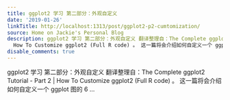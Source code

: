 ```yaml
---
title: ggplot2 学习 第二部分：外观自定义
date: '2019-01-26'
linkTitle: http://localhost:1313/post/ggplot2-p2-cumtomization/
source: Home on Jackie's Personal Blog
description: ggplot2 学习 第二部分：外观自定义 翻译整理自：The Complete ggplot2 Tutorial - Part 2 |
  How To Customize ggplot2 (Full R code) 。 这一篇将会介绍如何自定义一个 ggplot 图的 6 ...
disable_comments: true
---
```

ggplot2 学习 第二部分：外观自定义 翻译整理自：The Complete ggplot2 Tutorial - Part 2 | How To Customize ggplot2 (Full R code) 。 这一篇将会介绍如何自定义一个 ggplot 图的 6 ...